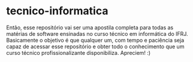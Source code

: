 # tecnico-informatica

Então, esse repositório vai ser uma apostila completa para todas as matérias de software ensinadas no curso técnico em informática do IFRJ.
Basicamente o objetivo é que qualquer um, com tempo e paciência seja capaz de acessar esse repositório e obter todo o conhecimento que um curso técnico profissionalizante disponibiliza.
Apreciem! :)

